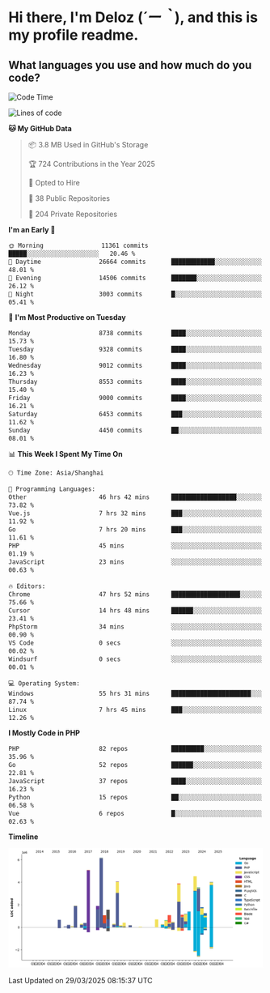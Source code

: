 # **Hi there, I'm Deloz (*´ー｀*), and this is my profile readme.**

## **What languages you use and how much do you code?**

<!--START_SECTION:waka-->
![Code Time](http://img.shields.io/badge/Code%20Time-6%2C022%20hrs%2051%20mins-blue)

![Lines of code](https://img.shields.io/badge/From%20Hello%20World%20I%27ve%20Written-50.3%20million%20lines%20of%20code-blue)

**🐱 My GitHub Data** 

> 📦 3.8 MB Used in GitHub's Storage 
 > 
> 🏆 724 Contributions in the Year 2025
 > 
> 💼 Opted to Hire
 > 
> 📜 38 Public Repositories 
 > 
> 🔑 204 Private Repositories 
 > 
**I'm an Early 🐤** 

```text
🌞 Morning                11361 commits       █████░░░░░░░░░░░░░░░░░░░░   20.46 % 
🌆 Daytime                26664 commits       ████████████░░░░░░░░░░░░░   48.01 % 
🌃 Evening                14506 commits       ███████░░░░░░░░░░░░░░░░░░   26.12 % 
🌙 Night                  3003 commits        █░░░░░░░░░░░░░░░░░░░░░░░░   05.41 % 
```
📅 **I'm Most Productive on Tuesday** 

```text
Monday                   8738 commits        ████░░░░░░░░░░░░░░░░░░░░░   15.73 % 
Tuesday                  9328 commits        ████░░░░░░░░░░░░░░░░░░░░░   16.80 % 
Wednesday                9012 commits        ████░░░░░░░░░░░░░░░░░░░░░   16.23 % 
Thursday                 8553 commits        ████░░░░░░░░░░░░░░░░░░░░░   15.40 % 
Friday                   9000 commits        ████░░░░░░░░░░░░░░░░░░░░░   16.21 % 
Saturday                 6453 commits        ███░░░░░░░░░░░░░░░░░░░░░░   11.62 % 
Sunday                   4450 commits        ██░░░░░░░░░░░░░░░░░░░░░░░   08.01 % 
```


📊 **This Week I Spent My Time On** 

```text
🕑︎ Time Zone: Asia/Shanghai

💬 Programming Languages: 
Other                    46 hrs 42 mins      ██████████████████░░░░░░░   73.82 % 
Vue.js                   7 hrs 32 mins       ███░░░░░░░░░░░░░░░░░░░░░░   11.92 % 
Go                       7 hrs 20 mins       ███░░░░░░░░░░░░░░░░░░░░░░   11.61 % 
PHP                      45 mins             ░░░░░░░░░░░░░░░░░░░░░░░░░   01.19 % 
JavaScript               23 mins             ░░░░░░░░░░░░░░░░░░░░░░░░░   00.63 % 

🔥 Editors: 
Chrome                   47 hrs 52 mins      ███████████████████░░░░░░   75.66 % 
Cursor                   14 hrs 48 mins      ██████░░░░░░░░░░░░░░░░░░░   23.41 % 
PhpStorm                 34 mins             ░░░░░░░░░░░░░░░░░░░░░░░░░   00.90 % 
VS Code                  0 secs              ░░░░░░░░░░░░░░░░░░░░░░░░░   00.02 % 
Windsurf                 0 secs              ░░░░░░░░░░░░░░░░░░░░░░░░░   00.01 % 

💻 Operating System: 
Windows                  55 hrs 31 mins      ██████████████████████░░░   87.74 % 
Linux                    7 hrs 45 mins       ███░░░░░░░░░░░░░░░░░░░░░░   12.26 % 
```

**I Mostly Code in PHP** 

```text
PHP                      82 repos            █████████░░░░░░░░░░░░░░░░   35.96 % 
Go                       52 repos            ██████░░░░░░░░░░░░░░░░░░░   22.81 % 
JavaScript               37 repos            ████░░░░░░░░░░░░░░░░░░░░░   16.23 % 
Python                   15 repos            ██░░░░░░░░░░░░░░░░░░░░░░░   06.58 % 
Vue                      6 repos             █░░░░░░░░░░░░░░░░░░░░░░░░   02.63 % 
```



**Timeline**

![Lines of Code chart](https://raw.githubusercontent.com/deloz/deloz/main/assets/bar_graph.png)


 Last Updated on 29/03/2025 08:15:37 UTC
<!--END_SECTION:waka-->
